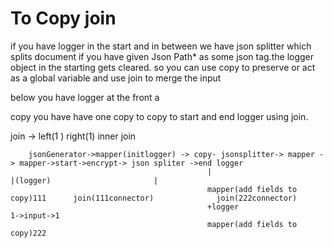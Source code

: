To Copy join 
=============

if you have logger in the start and in between we have json splitter which splits  document 
if you have given Json Path* as some json tag.the logger object in the starting gets cleared. so 
you can use copy to preserve or act as a global variable and use join to merge the input

below you have logger at the front a


copy you have have one copy to copy to start and end logger using join.

join -> left(1 ) right(1) inner join

        jsonGenerator->mapper(initlogger) -> copy- jsonsplitter-> mapper -> mapper->start->encrypt-> json spliter ->end logger
                                                |                                   |(logger)                       |
                                                mapper(add fields to copy)111      join(111connector)              join(222connector)
                                                +logger                               1->input->1
                                                mapper(add fields to copy)222

 

